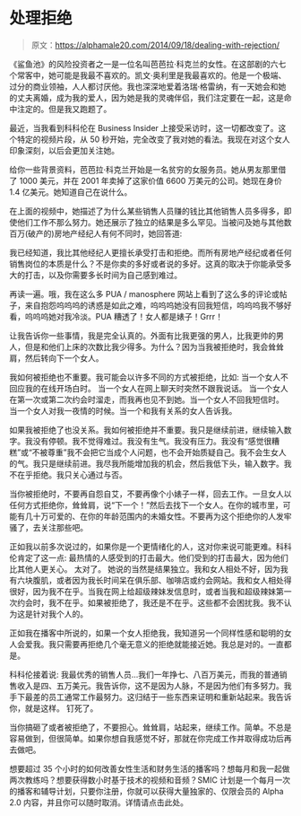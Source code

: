# 处理拒绝

> 原文：<https://alphamale20.com/2014/09/18/dealing-with-rejection/>

《鲨鱼池》的风险投资者之一是一位名叫芭芭拉·科克兰的女性。在这部剧的六七个常客中，她可能是我最不喜欢的。凯文·奥利里是我最喜欢的。他是一个极端、过分的商业领袖，人人都讨厌他。我也深深地爱着洛瑞·格雷纳，有一天她会和她的丈夫离婚，成为我的爱人，因为她是我的灵魂伴侣，我们注定要在一起，这是命中注定的。但是我又跑题了。

最近，当我看到科科伦在 Business Insider 上接受采访时，这一切都改变了。这个特定的视频片段，从 50 秒开始，完全改变了我对她的看法。我现在对这个女人印象深刻，以后会更加关注她。

给你一些背景资料，芭芭拉·科克兰开始是一名贫穷的女服务员。她从男友那里借了 1000 美元，并在 2001 年卖掉了这家价值 6600 万美元的公司。她现在身价 1.4 亿美元。她知道自己在说什么。

在上面的视频中，她描述了为什么某些销售人员赚的钱比其他销售人员多得多，即使他们工作不那么努力。她还展示了独立的结果是多么罕见。当被问及她与其他数百万(破产的)房地产经纪人有何不同时，她回答道:

我已经知道，我比其他经纪人更擅长承受打击和拒绝。而所有房地产经纪或者任何销售岗位的本质是什么？不是你卖的多好或者说的多好。这真的取决于你能承受多大的打击，以及你需要多长时间为自己感到难过。

再读一遍。哦，我在这么多 PUA / manosphere 网站上看到了这么多的评论或帖子，来自抱怨呜呜呜的诱惑是如此之难，呜呜呜她没有回我短信，呜呜呜我不够好看，呜呜呜她对我冷淡。PUA 糟透了！女人都是婊子！Grrr！

让我告诉你一些事情，我是完全认真的。外面有比我更强的男人，比我更帅的男人，但是和他们上床的次数比我少得多。为什么？因为当我被拒绝时，我会耸耸肩，然后转向下一个女人。

我如何被拒绝也不重要。我可能会以许多不同的方式被拒绝，比如:
当一个女人不回应我的在线开场白时。
当一个女人在网上聊天时突然不跟我说话。
当一个女人在第一次或第二次约会时溜走，而我再也见不到她。当一个女人不回我短信时。
当一个女人对我一夜情的时候。当一个和我有关系的女人告诉我。

如果我被拒绝了也没关系。我如何被拒绝并不重要。我只是继续前进，继续输入数字。我没有停顿。我不觉得难过。我没有生气。我没有压力。我没有“感觉很糟糕”或“不被尊重”我不会把它当成个人问题，也不会开始质疑自己。我不会生女人的气。我只是继续前进。我尽我所能增加我的机会，然后我低下头，输入数字。我不在乎拒绝。我只关心通过与否。

当你被拒绝时，不要再自怨自艾，不要再像个小婊子一样，回去工作。一旦女人以任何方式拒绝你，耸耸肩，说“下一个！”然后去找下一个女人。在你的城市里，可能有几十万可爱的、在你的年龄范围内的未婚女性。不要再为这个拒绝你的人发牢骚了，去关注那些吧。

正如我以前多次说过的，如果你是一个更情绪化的人，这对你来说可能更难。科科伦肯定了这一点:
最热情的人感受到的打击最大。他们受到的打击最大，因为他们比其他人更关心。
太对了。
她说的当然是结果独立。我和女人相处不好，因为我有六块腹肌，或者因为我长时间呆在俱乐部、咖啡店或约会网站。我和女人相处得很好，因为我不在乎。当我在网上给超级辣妹发信息时，或者当我和超级辣妹第一次约会时，我不在乎。如果被拒绝了，我还是不在乎。这些都不会困扰我。我不认为这是针对我个人的。

正如我在播客中所说的，如果一个女人拒绝我，我知道另一个同样性感和聪明的女人会爱我。我只需要再拒绝几个毫无意义的拒绝就能接近她。我总是对的。一直都是。

科科伦接着说:
我最优秀的销售人员...我们一年挣七、八百万美元，而我的普通销售收入是四、五万美元。我告诉你，这不是因为人脉，不是因为他们有多努力。我手下最差的员工通常工作最努力。这归结于一些东西来证明和重新站起来。我告诉你，就是这样。
钉死了。

当你搞砸了或者被拒绝了，不要担心。耸耸肩，站起来，继续工作。简单。不总是容易做到，但很简单。如果你想自我感觉不好，那就在你完成工作并取得成功后再去做吧。

想要超过 35 个小时的如何改善女性生活和财务生活的播客吗？想每月和我一起做两次教练吗？想要获得数小时基于技术的视频和音频？SMIC 计划是一个每月一次的播客和辅导计划，只要你注册，你就可以获得大量独家的、仅限会员的 Alpha 2.0 内容，并且你可以随时取消。详情请点击此处。
